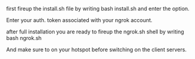 first fireup the install.sh file by writing bash install.sh and enter the option.

Enter your auth. token associated with your ngrok account.

after full installation you are ready to fireup the ngrok.sh shell by writing bash ngrok.sh

And make sure to on your hotspot before switching on the client servers.